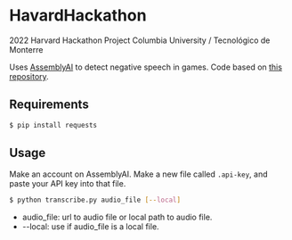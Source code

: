 # HavardHackathon
2022 Harvard Hackathon Project Columbia University / Tecnológico de Monterre

Uses [AssemblyAI](https://www.assemblyai.com) to detect negative speech in games.
Code based on [this repository](https://github.com/AssemblyAI-Examples/assemblyai-and-python-in-5-minutes).

## Requirements

```bash
$ pip install requests
```

## Usage

Make an account on AssemblyAI.
Make a new file called `.api-key`, and paste your API key into that file.

```bash
$ python transcribe.py audio_file [--local]
```
- audio_file: url to audio file or local path to audio file.
- --local: use if audio_file is a local file.
